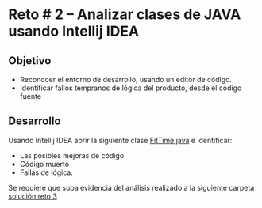 # Reto # 2 – Analizar clases de JAVA usando Intellij IDEA 

## Objetivo

* Reconocer el entorno de desarrollo, usando un editor de código.
* Identificar fallos tempranos de lógica del producto, desde el código fuente

## Desarrollo

Usando Intellij IDEA abrir la siguiente clase [FitTime.java](./FitTime.java) e identificar:
-	Las posibles mejoras de código
-	Código muerto
-	Fallas de lógica.

Se requiere que suba evidencia del análisis realizado a la siguiente carpeta  [solución reto 3](./Solucion)

